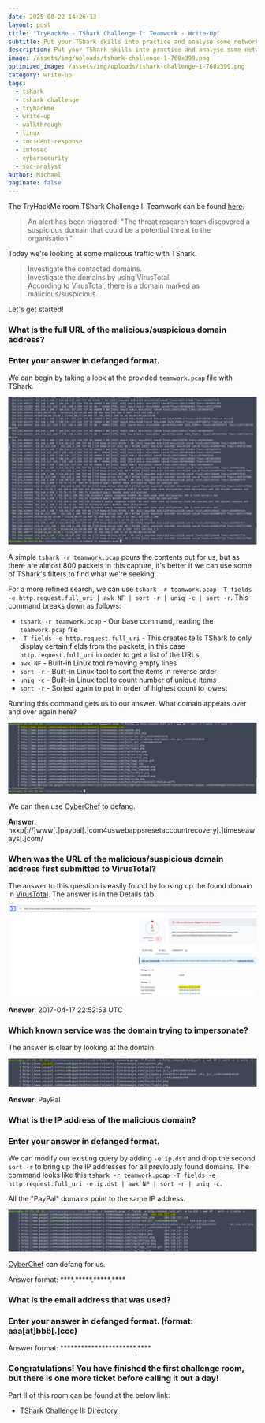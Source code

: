 ```yaml
---
date: 2025-08-22 14:26:13
layout: post
title: "TryHackMe - TShark Challenge I: Teamwork - Write-Up"
subtitle: Put your TShark skills into practice and analyse some network traffic.
description: Put your TShark skills into practice and analyse some network traffic.
image: /assets/img/uploads/tshark-challenge-1-760x399.png
optimized_image: /assets/img/uploads/tshark-challenge-1-760x399.png
category: write-up
tags:
  - tshark
  - tshark challenge
  - tryhackme
  - write-up
  - walkthrough
  - linux
  - incident-response
  - infosec
  - cybersecurity
  - soc-analyst
author: Michael
paginate: false
---
```

The TryHackMe room TShark Challenge I: Teamwork can be found [here](https://tryhackme.com/room/tsharkchallengesone).

> An alert has been triggered: "The threat research team discovered a suspicious domain that could be a potential threat to the organisation."

Today we're looking at some malicous traffic with TShark.

> Investigate the contacted domains.\
> Investigate the domains by using VirusTotal.\
> According to VirusTotal, there is a domain marked as malicious/suspicious.

Let's get started!

### What is the full URL of the malicious/suspicious domain address?

### Enter your answer in defanged format.

We can begin by taking a look at the provided `teamwork.pcap` file with TShark.

![](/assets/img/uploads/tshark-r-teamwork.pcap.png)

A simple `tshark -r teamwork.pcap` pours the contents out for us, but as there are almost 800 packets in this capture, it's better if we can use some of TShark's filters to find what we're seeking.

For a more refined search, we can use `tshark -r teamwork.pcap -T fields -e http.request.full_uri | awk NF | sort -r | uniq -c | sort -r`.  This command breaks down as follows:

* `tshark -r teamwork.pcap` - Our base command, reading the `teamwork.pcap` file
* `-T fields -e http.request.full_uri` - This creates tells TShark to only display certain fields from the packets, in this case `http.request.full_uri` in order to get a list of the URLs
* `awk NF` - Built-in Linux tool removing empty lines
* `sort -r` - Built-in Linux tool to sort the items in reverse order
* `uniq -c` - Built-in Linux tool to count number of unique items
* `sort -r` - Sorted again to put in order of highest count to lowest

Running this command gets us to our answer.  What domain appears over and over again here?

![](/assets/img/uploads/tshark-http.request.full_uri.png)

We can then use [CyberChef](https://gchq.github.io/CyberChef/#recipe=Defang_URL(true,true,true,'Valid%20domains%20and%20full%20URLs')&input=aHR0cDovL3d3dy5wYXlwYWwuY29tNHVzd2ViYXBwc3Jlc2V0YWNjb3VudHJlY292ZXJ5LnRpbWVzZWF3YXlzLmNvbS8) to defang.

**Answer**: hxxp\[://]www\[.]paypal\[.]com4uswebappsresetaccountrecovery\[.]timeseaways\[.]com/

### When was the URL of the malicious/suspicious domain address first submitted to VirusTotal?

The answer to this question is easily found by looking up the found domain in [VirusTotal](https://www.virustotal.com/gui/url/16db0aadc2423a67cd3a01af39655146b0f15d20dc2fd0e14b325026d8d1717e/details).  The answer is in the Details tab.

![](/assets/img/uploads/tshark-1-virustotal.png)

**Answer**: 2017-04-17 22:52:53 UTC

### Which known service was the domain trying to impersonate?

The answer is clear by looking at the domain.

![](/assets/img/uploads/tshark-1-fake-paypal.png)

**Answer**: PayPal

### What is the IP address of the malicious domain?

### Enter your answer in defanged format.

We can modify our existing query by adding `-e ip.dst` and drop the second `sort -r` to bring up the IP addresses for all previously found domains.  The command looks like this `tshark -r teamwork.pcap -T fields -e http.request.full_uri -e ip.dst | awk NF | sort -r | uniq -c`.

All the "PayPal" domains point to the same IP address.

![](/assets/img/uploads/tshark-1-fake-paypal-ip-address.png)

[CyberChef](https://cyberchef.org/#recipe=Defang_IP_Addresses()&input=MTg0LjE1NC4xMjcuMjI2) can defang for us.

Answer format: \*\*\*\*.\*\*\*\*\*.\*\*\*\*\*.\*\*\*\*

### What is the email address that was used?

### Enter your answer in defanged format. (**format:** aaa\[at]bbb\[.]ccc)

Answer format: \*\*\*\*\*\*\*\*\*\*\*\*\*\*\*\*\*\*\*\*\*\*.\*\*\*\*

### Congratulations! You have finished the first challenge room, but there is one more ticket before calling it out a day!

Part II of this room can be found at the below link:

* [TShark Challenge II: Directory](https://lyonscode.github.io/tryhackme-challenge-ii-directory-write-up/)